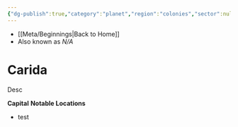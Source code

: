 ```yaml
---
{"dg-publish":true,"category":"planet","region":"colonies","sector":null,"system":"carida","aliases":[],"tags":["resistance","monarchy democracy"],"permalink":"/carida/","dgHomeLink":false,"dgPassFrontmatter":true}
---
```


- [[Meta/Beginnings|Back to Home]]
- Also known as *N/A*

# Carida
Desc

**Capital**
**Notable Locations**
- test
